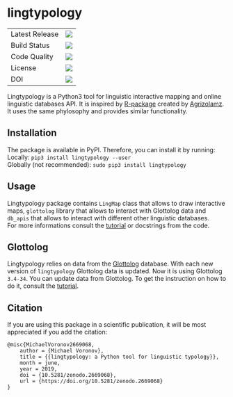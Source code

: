 # lingtypology
<table>
  <tr>
    <td>Latest Release</td>
    <td>
      <a href="https://pypi.org/project/lingtypology/"/>
      <img src="https://img.shields.io/pypi/v/lingtypology.svg"/>
    </td>
  </tr>
  <tr>
    <td> Build Status </td>
    <td>
      <a href="https://travis-ci.org/OneAdder/lingtypology"/>
      <img src="https://img.shields.io/travis/OneAdder/lingtypology.svg"/>
    </td>
  </tr>
  <tr>
    <td>Code Quality</td>
    <td>
      <a href="https://app.codacy.com/app/OneAdder/lingtypology?utm_source=github.com&utm_medium=referral&utm_content=OneAdder/lingtypology&utm_campaign=Badge_Grade_Dashboard"/>
      <img src="https://api.codacy.com/project/badge/Grade/abe7b99539d141c4acbd3b485fd80959"/>
    </td>
  </tr>
  <tr>
    <td>License</td>
    <td>
      <a href="https://github.com/OneAdder/lingtypology/blob/master/LICENSE.md"/>
      <img src="https://img.shields.io/github/license/OneAdder/lingtypology.svg"/>
    </td>
  </tr>
  <tr>
    <td>DOI</td>
    <td>
      <a href="https://doi.org/10.5281/zenodo.2669068"/>
      <img src="https://zenodo.org/badge/DOI/10.5281/zenodo.2669068.svg"/>
    </td>
  </tr>
</table>

Lingtypology is a Python3 tool for linguistic interactive mapping and online linguistic databases API.
It is inspired by [R-package](https://github.com/ropensci/lingtypology) created by [Agrizolamz](https://github.com/agricolamz).
It uses the same phylosophy and provides similar functionality.  

## Installation
The package is available in PyPI.
Therefore, you can install it by running:  
Locally: `pip3 install lingtypology --user`  
Globally (not recommended): `sudo pip3 install lingtypology`

## Usage
Lingtypology package contains `LingMap` class that allows to draw interactive maps, `glottolog` library that allows to interact with Glottolog data and `db_apis` that allows to interact with different other linguistic databases.  
For more informations consult the [tutorial](https://oneadder.github.io/lingtypology/)
or docstrings from the code.

## Glottolog
Lingtypology relies on data from the [Glottolog](https://glottolog.org/glottolog/language) database.
With each new version of `lingtypology` Glottolog data is updated. Now it is using Glottolog `3.4-34`.
You can update data from Glottolog. To get the instruction on how to do it, consult the [tutorial](https://oneadder.github.io/lingtypology/glottolog#g_version).

## Citation
If you are using this package in a scientific publication, it will be most appreciated if you add the citation:
```
@misc{MichaelVoronov2669068,
    author = {Michael Voronov},
    title = {{lingtypology: a Python tool for linguistic typology}},
    month = june,
    year = 2019,
    doi = {10.5281/zenodo.2669068},
    url = {https://doi.org/10.5281/zenodo.2669068}
}
```
